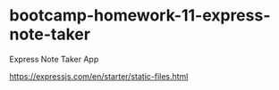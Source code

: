 # bootcamp-homework-11-express-note-taker
Express Note Taker App



https://expressjs.com/en/starter/static-files.html